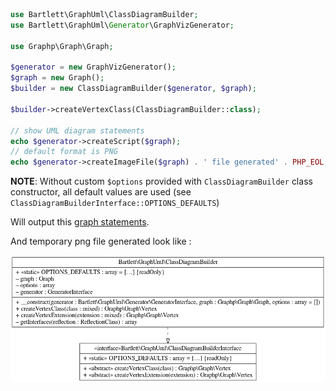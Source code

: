 
```php
use Bartlett\GraphUml\ClassDiagramBuilder;
use Bartlett\GraphUml\Generator\GraphVizGenerator;

use Graphp\Graph\Graph;

$generator = new GraphVizGenerator();
$graph = new Graph();
$builder = new ClassDiagramBuilder($generator, $graph);

$builder->createVertexClass(ClassDiagramBuilder::class);

// show UML diagram statements
echo $generator->createScript($graph);
// default format is PNG
echo $generator->createImageFile($graph) . ' file generated' . PHP_EOL;ml
```

**NOTE**: Without custom `$options` provided with `ClassDiagramBuilder` class constructor,
all default values are used (see `ClassDiagramBuilderInterface::OPTIONS_DEFAULTS`)

Will output this [graph statements](./single_class.record.gv).

And temporary png file generated look like :

![Single Class UML](./single_class.graphviz.png)
